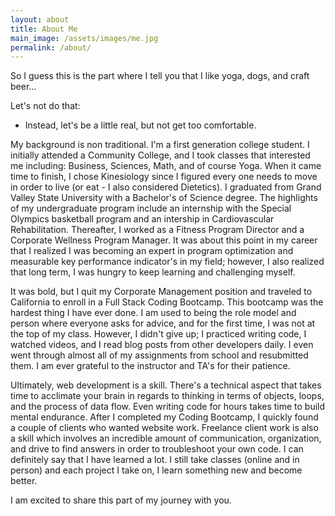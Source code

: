 ```yaml
---
layout: about
title: About Me
main_image: /assets/images/me.jpg
permalink: /about/
---
```

So I guess this is the part where I tell you that I like
yoga, dogs, and craft beer...

Let's not do that:

* Instead, let's be a little real, but not get too comfortable.

My background is non traditional. I'm a first generation college student. I initially attended a Community College, and I took classes that interested me including: Business, Sciences, Math, and of course Yoga. When it came time to finish, I chose Kinesiology since I figured every one needs to move in order to live (or eat - I also considered Dietetics). I graduated from Grand Valley State University with a Bachelor's of Science degree. The highlights of my undergraduate program include an internship with the Special Olympics basketball program and an intership in Cardiovascular Rehabilitation. Thereafter, I worked as a Fitness Program Director and a Corporate Wellness Program Manager. It was about this point in my career that I realized I was becoming an expert in program optimization and measurable key performance indicator's in my field; however, I also realized that long term, I was hungry to keep learning and challenging myself.

It was bold, but I quit my Corporate Management position and traveled to California to enroll in a Full Stack Coding Bootcamp. This bootcamp was the hardest thing I have ever done. I am used to being the role model and person where everyone asks for advice, and for the first time, I was not at the top of my class. However, I didn't give up; I practiced writing code, I watched videos, and I read blog posts from other developers daily. I even went through almost all of my assignments from school and resubmitted them. I am ever grateful to the instructor and TA's for their patience.

Ultimately, web development is a skill. There's a technical aspect that takes time to acclimate your brain in regards to thinking in terms of objects, loops, and the process of data flow. Even writing code for hours takes time to build mental endurance. After I completed my Coding Bootcamp, I quickly found a couple of clients who wanted website work. Freelance client work is also a skill which involves an incredible amount of communication, organization, and drive to find answers in order to troubleshoot your own code. I can definitely say that I have learned a lot. I still take classes (online and in person) and each project I take on, I learn something new and become better. 

I am excited to share this part of my journey with you. 